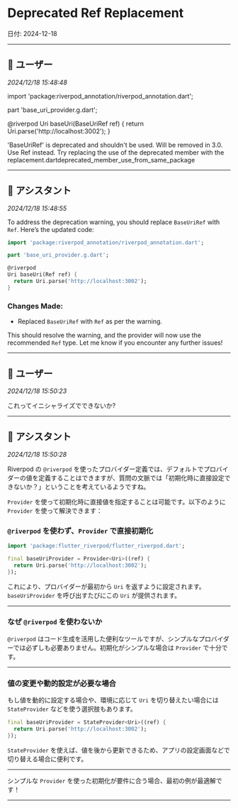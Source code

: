# Deprecated Ref Replacement

日付: 2024-12-18

---

## 👤 ユーザー
*2024/12/18 15:48:48*

import 'package:riverpod_annotation/riverpod_annotation.dart';

part 'base_uri_provider.g.dart';

@riverpod
Uri baseUri(BaseUriRef ref) {
  return Uri.parse('http://localhost:3002');
}

'BaseUriRef' is deprecated and shouldn't be used. Will be removed in 3.0. Use Ref instead.
Try replacing the use of the deprecated member with the replacement.dartdeprecated_member_use_from_same_package

---

## 🤖 アシスタント
*2024/12/18 15:48:55*

To address the deprecation warning, you should replace `BaseUriRef` with `Ref`. Here’s the updated code:

```dart
import 'package:riverpod_annotation/riverpod_annotation.dart';

part 'base_uri_provider.g.dart';

@riverpod
Uri baseUri(Ref ref) {
  return Uri.parse('http://localhost:3002');
}
```

### Changes Made:
- Replaced `BaseUriRef` with `Ref` as per the warning.

This should resolve the warning, and the provider will now use the recommended `Ref` type. Let me know if you encounter any further issues!

---

## 👤 ユーザー
*2024/12/18 15:50:23*

これってイニシャライズでできないか?

---

## 🤖 アシスタント
*2024/12/18 15:50:28*

Riverpod の `@riverpod` を使ったプロバイダー定義では、デフォルトでプロバイダーの値を定義することはできますが、質問の文脈では「初期化時に直接設定できないか？」ということを考えているようですね。

`Provider` を使って初期化時に直接値を指定することは可能です。以下のように `Provider` を使って解決できます：

### `@riverpod` を使わず、`Provider` で直接初期化

```dart
import 'package:flutter_riverpod/flutter_riverpod.dart';

final baseUriProvider = Provider<Uri>((ref) {
  return Uri.parse('http://localhost:3002');
});
```

これにより、プロバイダーが最初から `Uri` を返すように設定されます。`baseUriProvider` を呼び出すたびにこの `Uri` が提供されます。

---

### なぜ `@riverpod` を使わないか
`@riverpod` はコード生成を活用した便利なツールですが、シンプルなプロバイダーでは必ずしも必要ありません。初期化がシンプルな場合は `Provider` で十分です。

---

### 値の変更や動的設定が必要な場合
もし値を動的に設定する場合や、環境に応じて `Uri` を切り替えたい場合には `StateProvider` などを使う選択肢もあります。

```dart
final baseUriProvider = StateProvider<Uri>((ref) {
  return Uri.parse('http://localhost:3002');
});
```

`StateProvider` を使えば、値を後から更新できるため、アプリの設定画面などで切り替える場合に便利です。

---

シンプルな `Provider` を使った初期化が要件に合う場合、最初の例が最適解です！

---
